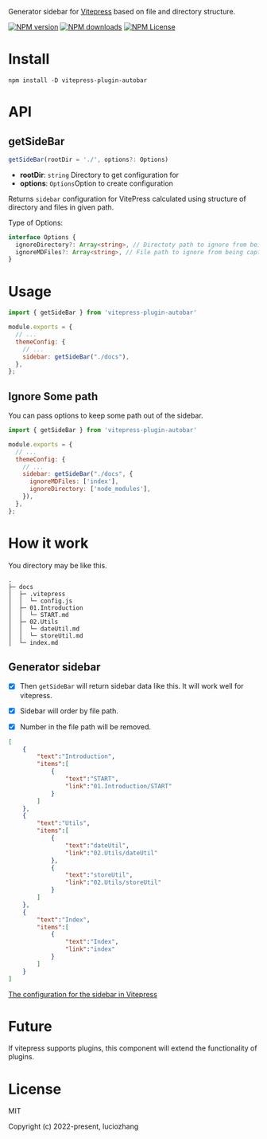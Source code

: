 Generator sidebar for [Vitepress](https://github.com/vuejs/vitepress) based on file and directory structure.

[![NPM version](https://img.shields.io/npm/v/vitepress-plugin-autobar.svg)](https://www.npmjs.com/package/vitepress-plugin-autobar)  [![NPM downloads](https://img.shields.io/npm/dm/vitepress-plugin-autobar.svg)](https://www.npmjs.com/package/vitepress-plugin-autobar)  [![NPM License](https://img.shields.io/badge/license-MIT-blue.svg)](https://github.com/luciozhang/vitepress-plugin-autobar/blob/master/LICENSE)

# Install

```shell
npm install -D vitepress-plugin-autobar
```

# API

## getSideBar

```javascript
getSideBar(rootDir = './', options?: Options)
```

- **rootDir**:  `string` Directory to get configuration for
- **options**: `Options`Option to create configuration

Returns `sidebar` configuration for VitePress calculated using structure of directory and files in given path.

Type of Options:

```typescript
interface Options {
  ignoreDirectory?: Array<string>, // Directoty path to ignore from being captured.
  ignoreMDFiles?: Array<string>, // File path to ignore from being captured.
}
```

# Usage

```javascript
import { getSideBar } from 'vitepress-plugin-autobar'

module.exports = {
  // ...
  themeConfig: {
    // ...
    sidebar: getSideBar("./docs"),
  },
};
```

## Ignore Some path

You can pass options to keep some path out of the sidebar.

```javascript
import { getSideBar } from 'vitepress-plugin-autobar'

module.exports = {
  // ...
  themeConfig: {
    // ...
    sidebar: getSideBar("./docs", {
      ignoreMDFiles: ['index'],
      ignoreDirectory: ['node_modules'],
    }),
  },
};
```

# How it work

You directory may be like this.

```shell
.
├─ docs
│  ├─ .vitepress
│  │  └─ config.js
│  ├─ 01.Introduction
│  │  └─ START.md
│  ├─ 02.Utils
│  │  └─ dateUtil.md
│  │  └─ storeUtil.md
│  └─ index.md
```

## Generator sidebar

- [x] Then `getSideBar` will return sidebar data like this. It will work well for vitepress.
- [x] Sidebar will order by file path.

- [x] Number in the file path will be removed.


```json
[
    {
        "text":"Introduction",
        "items":[
            {
                "text":"START",
                "link":"01.Introduction/START"
            }
        ]
    },
    {
        "text":"Utils",
        "items":[
            {
                "text":"dateUtil",
                "link":"02.Utils/dateUtil"
            },
            {
                "text":"storeUtil",
                "link":"02.Utils/storeUtil"
            }
        ]
    },
    {
        "text":"Index",
        "items":[
            {
                "text":"Index",
                "link":"index"
            }
        ]
    }
]
```

[The configuration for the sidebar in Vitepress](https://vitepress.vuejs.org/config/theme-configs#sidebar)

# Future

If vitepress supports plugins, this component will extend the functionality of plugins.

# License
MIT

Copyright (c) 2022-present, luciozhang